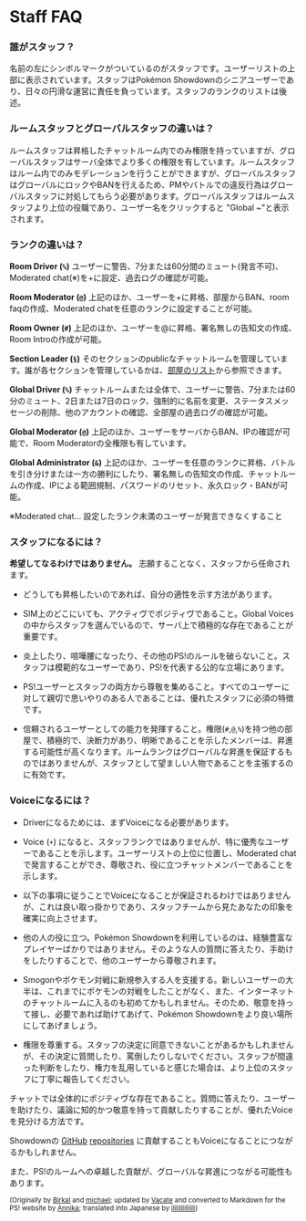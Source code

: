 # Staff FAQ

### 誰がスタッフ？

名前の左にシンボルマークがついているのがスタッフです。ユーザーリストの上部に表示されています。スタッフはPokémon Showdownのシニアユーザーであり、日々の円滑な運営に責任を負っています。スタッフのランクのリストは後述。

### ルームスタッフとグローバルスタッフの違いは？

ルームスタッフは昇格したチャットルーム内でのみ権限を持っていますが、グローバルスタッフはサーバ全体でより多くの権限を有しています。ルームスタッフはルーム内でのみモデレーションを行うことができますが、グローバルスタッフはグローバルにロックやBANを行えるため、PMやバトルでの違反行為はグローバルスタッフに対処してもらう必要があります。グローバルスタッフはルームスタッフより上位の役職であり、ユーザー名をクリックすると "Global ~"と表示されます。

### ランクの違いは？

**Room Driver (`%`)** ユーザーに警告、7分または60分間のミュート(発言不可)、Moderated chat(※)を+に設定、過去ログの確認が可能。

**Room Moderator (`@`)** 上記のほか、ユーザーを+に昇格、部屋からBAN、room faqの作成、Moderated chatを任意のランクに設定することが可能。

**Room Owner (`#`)** 上記のほか、ユーザーを@に昇格、署名無しの告知文の作成、Room Introの作成が可能。

**Section Leader (`§`)** そのセクションのpublicなチャットルームを管理しています。誰が各セクションを管理しているかは、[部屋のリスト](https://www.smogon.com/forums/threads/pok%C3%A9mon-showdown-forum-rules-resources-read-here-first.3570628/#post-6804772)から参照できます。

**Global Driver (`%`)** チャットルームまたは全体で、ユーザーに警告、7分または60分のミュート、2日または7日のロック、強制的に名前を変更、ステータスメッセージの削除、他のアカウントの確認、全部屋の過去ログの確認が可能。

**Global Moderator (`@`)** 上記のほか、ユーザーをサーバからBAN、IPの確認が可能で、Room Moderatorの全権限も有しています。

**Global Administrator (`&`)** 上記のほか、ユーザーを任意のランクに昇格、バトルを引き分けまたは一方の勝利にしたり、署名無しの告知文の作成、チャットルームの作成、IPによる範囲規制、パスワードのリセット、永久ロック・BANが可能。

※Moderated chat… 設定したランク未満のユーザーが発言できなくすること

### スタッフになるには？

**希望してなるわけではありません。** 志願することなく、スタッフから任命されます。

- どうしても昇格したいのであれば、自分の適性を示す方法があります。

- SIM上のどこにいても、アクティヴでポジティヴであること。Global Voicesの中からスタッフを選んでいるので、サーバ上で積極的な存在であることが重要です。

- 炎上したり、喧嘩腰になったり、その他のPS!のルールを破らないこと。スタッフは模範的なユーザーであり、PS!を代表する公的な立場にあります。

- PS!ユーザーとスタッフの両方から尊敬を集めること。すべてのユーザーに対して親切で思いやりのある人であることは、優れたスタッフに必須の特徴です。

- 信頼されるユーザーとしての能力を発揮すること。権限(`#`,`@`,`%`)を持つ他の部屋で、積極的で、決断力があり、明晰であることを示したメンバーは、昇進する可能性が高くなります。ルームランクはグローバルな昇進を保証するものではありませんが、スタッフとして望ましい人物であることを主張するのに有効です。

### Voiceになるには？

- Driverになるためには、まずVoiceになる必要があります。

- Voice (`+`) になると、スタッフランクではありませんが、特に優秀なユーザーであることを示します。ユーザーリストの上位に位置し、Moderated chatで発言することができ、尊敬され、役に立つチャットメンバーであることを示します。

- 以下の事項に従うことでVoiceになることが保証されるわけではありませんが、これは良い取っ掛かりであり、スタッフチームから見たあなたの印象を確実に向上させます。

- 他の人の役に立つ。Pokémon Showdownを利用しているのは、経験豊富なプレイヤーばかりではありません。そのような人の質問に答えたり、手助けをしたりすることで、他のユーザーから尊敬されます。

- Smogonやポケモン対戦に新規参入する人を支援する。新しいユーザーの大半は、これまでにポケモンの対戦をしたことがなく、また、インターネットのチャットルームに入るのも初めてかもしれません。そのため、敬意を持って接し、必要であれば助けてあげて、Pokémon Showdownをより良い場所にしてあげましょう。

- 権限を尊重する。スタッフの決定に同意できないことがあるかもしれませんが、その決定に質問したり、罵倒したりしないでください。スタッフが間違った判断をしたり、権力を乱用していると感じた場合は、より上位のスタッフに丁寧に報告してください。

チャットでは全体的にポジティヴな存在であること。質問に答えたり、ユーザーを助けたり、議論に知的かつ敬意を持って貢献したりすることが、優れたVoiceを見分ける方法です。

Showdownの [GitHub](https://github.com/smogon/pokemon-showdown) [repositories](https://github.com/smogon/pokemon-showdown-client) に貢献することもVoiceになることにつながるかもしれません。

また、PS!のルームへの卓越した貢献が、グローバルな昇進につながる可能性もあります。

<small>(Originally by [Birkal](https://www.smogon.com/forums/members/birkal.66676/) and [michael](https://www.smogon.com/forums/members/michael.94718/); updated by [Vacate](https://www.smogon.com/forums/members/vacate.189371/) and converted to Markdown for the PS! website by [Annika](https://www.smogon.com/forums/members/annika.434112/); translated into Japanese by [ililililililili](https://www.smogon.com/forums/members/ililililililili.502015/&sa=D&source=editors&ust=1635129021401000&usg=AOvVaw2OE72YWTnfZrwHY4qG2NUc))</small>
